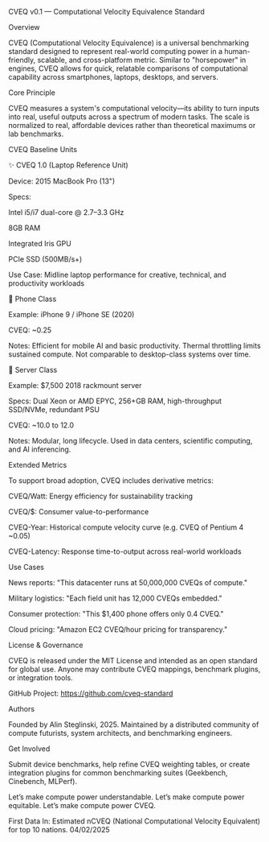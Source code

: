 CVEQ v0.1 — Computational Velocity Equivalence Standard

Overview

CVEQ (Computational Velocity Equivalence) is a universal benchmarking standard designed to represent real-world computing power in a human-friendly, scalable, and cross-platform metric. Similar to "horsepower" in engines, CVEQ allows for quick, relatable comparisons of computational capability across smartphones, laptops, desktops, and servers.

Core Principle

CVEQ measures a system's computational velocity—its ability to turn inputs into real, useful outputs across a spectrum of modern tasks. The scale is normalized to real, affordable devices rather than theoretical maximums or lab benchmarks.

CVEQ Baseline Units

✨ CVEQ 1.0 (Laptop Reference Unit)

Device: 2015 MacBook Pro (13")

Specs:

Intel i5/i7 dual-core @ 2.7–3.3 GHz

8GB RAM

Integrated Iris GPU

PCIe SSD (500MB/s+)

Use Case: Midline laptop performance for creative, technical, and productivity workloads

📱 Phone Class

Example: iPhone 9 / iPhone SE (2020)

CVEQ: ~0.25

Notes: Efficient for mobile AI and basic productivity. Thermal throttling limits sustained compute. Not comparable to desktop-class systems over time.

🚀 Server Class

Example: $7,500 2018 rackmount server

Specs: Dual Xeon or AMD EPYC, 256+GB RAM, high-throughput SSD/NVMe, redundant PSU

CVEQ: ~10.0 to 12.0

Notes: Modular, long lifecycle. Used in data centers, scientific computing, and AI inferencing.

Extended Metrics

To support broad adoption, CVEQ includes derivative metrics:

CVEQ/Watt: Energy efficiency for sustainability tracking

CVEQ/$: Consumer value-to-performance

CVEQ-Year: Historical compute velocity curve (e.g. CVEQ of Pentium 4 ~0.05)

CVEQ-Latency: Response time-to-output across real-world workloads

Use Cases

News reports: "This datacenter runs at 50,000,000 CVEQs of compute."

Military logistics: "Each field unit has 12,000 CVEQs embedded."

Consumer protection: "This $1,400 phone offers only 0.4 CVEQ."

Cloud pricing: "Amazon EC2 CVEQ/hour pricing for transparency."

License & Governance

CVEQ is released under the MIT License and intended as an open standard for global use. Anyone may contribute CVEQ mappings, benchmark plugins, or integration tools.

GitHub Project: https://github.com/cveq-standard

Authors

Founded by Alin Steglinski, 2025. Maintained by a distributed community of compute futurists, system architects, and benchmarking engineers.

Get Involved

Submit device benchmarks, help refine CVEQ weighting tables, or create integration plugins for common benchmarking suites (Geekbench, Cinebench, MLPerf).

Let’s make compute power understandable.
Let’s make compute power equitable.
Let’s make compute power CVEQ.

First Data In: Estimated nCVEQ (National Computational Velocity Equivalent) for top 10 nations. 04/02/2025
